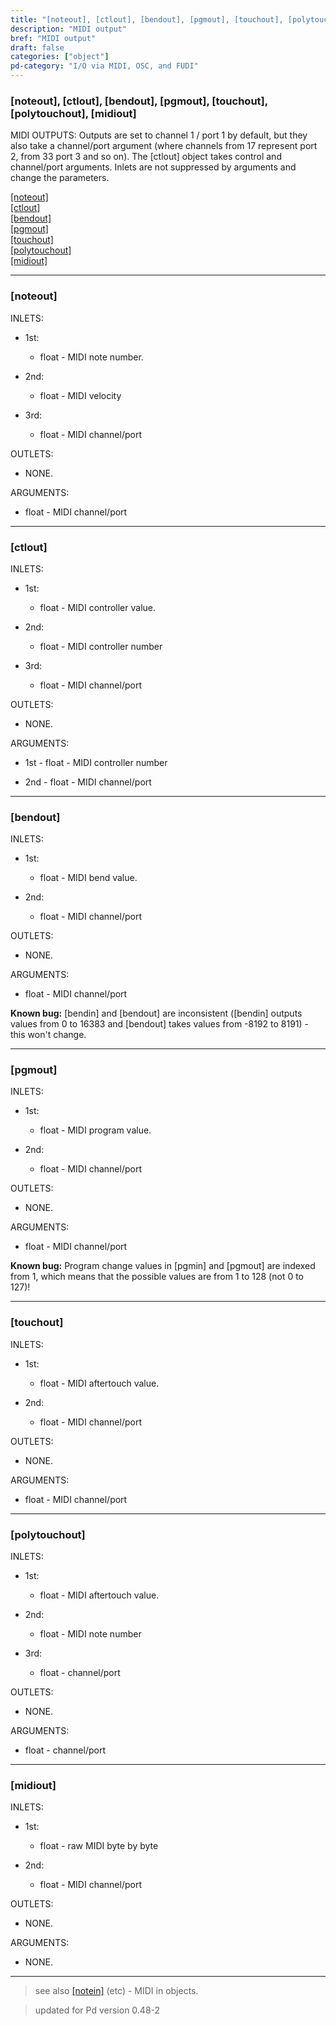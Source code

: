 ```yaml
---
title: "[noteout], [ctlout], [bendout], [pgmout], [touchout], [polytouchout], [midiout]"
description: "MIDI output"
bref: "MIDI output"
draft: false
categories: ["object"]
pd-category: "I/O via MIDI, OSC, and FUDI"
---
```


### [noteout], [ctlout], [bendout], [pgmout], [touchout], [polytouchout], [midiout]


MIDI OUTPUTS: Outputs are set to channel 1 / port 1 by default, but they also take a channel/port argument (where channels from 17 represent port 2, from 33 port 3 and so on). The [ctlout] object takes control and channel/port arguments. Inlets are not suppressed by arguments and change the parameters.

[[noteout]](#noteout)\
[[ctlout]](#ctlout)\
[[bendout]](#bendout)\
[[pgmout]](#pgmout)\
[[touchout]](#touchout)\
[[polytouchout]](#polytouchout)\
[[midiout]](#midiout)


--------------------

### [noteout]

INLETS:

- 1st: 
 
  - float - MIDI note number.
  
- 2nd: 

  - float - MIDI velocity
  
- 3rd: 

  - float - MIDI channel/port

OUTLETS:

- NONE.
  
ARGUMENTS:

- float - MIDI channel/port

----------------
  
### [ctlout]

INLETS:

- 1st: 
 
  - float - MIDI controller value.
  
- 2nd: 

  - float - MIDI controller number
  
- 3rd: 

  - float - MIDI channel/port

OUTLETS:
  
- NONE.
  
ARGUMENTS:

- 1st - float - MIDI controller number

- 2nd - float - MIDI channel/port
  
----------------------

### [bendout]

INLETS:

- 1st: 
 
  - float - MIDI bend value.
  
- 2nd: 

  - float - MIDI channel/port

OUTLETS:
  
- NONE.
  
ARGUMENTS:

- float - MIDI channel/port

**Known bug:** [bendin] and [bendout] are inconsistent ([bendin] outputs values from 0 to 16383 and [bendout] takes values from -8192 to 8191) - this won't change.

-----------------

### [pgmout]

INLETS:

- 1st: 
 
  - float - MIDI program value.
  
- 2nd: 

  - float - MIDI channel/port

OUTLETS:
  
- NONE.
  
ARGUMENTS:

- float - MIDI channel/port

**Known bug:** Program change values in [pgmin] and [pgmout] are indexed from 1, which means that the possible values are from 1 to 128 (not 0 to 127)!
  
----------------------

### [touchout]

INLETS:

- 1st: 
 
  - float - MIDI aftertouch value.
  
- 2nd: 

  - float - MIDI channel/port

OUTLETS:
  
- NONE.
  
ARGUMENTS:

- float - MIDI channel/port
  
--------------------

### [polytouchout]

INLETS:

- 1st: 
 
  - float - MIDI aftertouch value.
  
- 2nd: 

  - float - MIDI note number
  
- 3rd: 

  - float - channel/port

OUTLETS:
  
- NONE.
  
ARGUMENTS:

- float - channel/port

-------------------------

### [midiout]

INLETS:

- 1st: 
 
  - float - raw MIDI byte by byte
  
- 2nd: 

  - float - MIDI channel/port

OUTLETS:
  
- NONE.
  
ARGUMENTS:

- NONE.


--------------------

> see also [[notein]](../midi-in) (etc) - MIDI in objects.

> updated for Pd version 0.48-2
